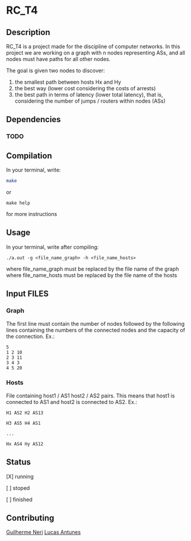 # RC_T4

## Description
RC_T4 is a project made for the discipline of computer networks. In this project we are working on a graph with n nodes representing ASs, and all nodes must have paths for all other nodes.

The goal is given two nodes to discover:
1. the smallest path between hosts Hx and Hy
2. the best way (lower cost considering the costs of arrests)
3. the best path in terms of latency (lower total latency), that is, considering the number of jumps / routers within nodes (ASs)

## Dependencies
### TODO

## Compilation
In your terminal, write:
```bash
make
```
or
```
make help
```
for more instructions

## Usage
In your terminal, write after compiling:
```
./a.out -g <file_name_graph> -h <file_name_hosts>
```
where file_name_graph must be replaced by the file name of the graph
where file_name_hosts must be replaced by the file name of the hosts

## Input FILES

### Graph
The first line must contain the number of nodes followed by the following lines containing the numbers of the connected nodes and the capacity of the connection. Ex.:
```
5
1 2 10
2 3 11
3 4 3
4 5 20
```

### Hosts
File containing host1 / AS1 host2 / AS2 pairs. This means that host1 is connected to AS1 and host2 is connected to AS2. Ex.:
```
H1 AS2 H2 AS13

H3 AS5 H4 AS1

...

Hx AS4 Hy AS12
```

## Status

[X] running

[ ] stoped

[ ] finished

## Contributing
[Guilherme Neri](https://github.com/161150744)
[Lucas Antunes](https://github.com/lucasantunesdealmeida)